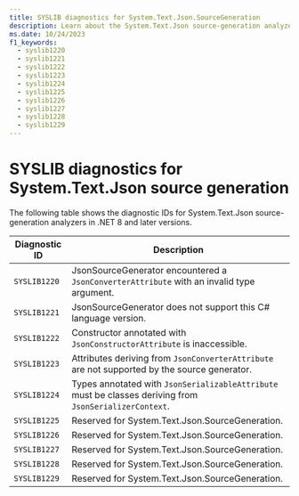 ```yaml
---
title: SYSLIB diagnostics for System.Text.Json.SourceGeneration
description: Learn about the System.Text.Json source-generation analyzers that generate compile-time suggestions SYSLIB1220 through SYSLIB1229.
ms.date: 10/24/2023
f1_keywords:
  - syslib1220
  - syslib1221
  - syslib1222
  - syslib1223
  - syslib1224
  - syslib1225
  - syslib1226
  - syslib1227
  - syslib1228
  - syslib1229
---
```

# SYSLIB diagnostics for System.Text.Json source generation

The following table shows the diagnostic IDs for System.Text.Json source-generation analyzers in .NET 8 and later versions.

| Diagnostic ID | Description |
| - | - |
|  `SYSLIB1220` | JsonSourceGenerator encountered a `JsonConverterAttribute` with an invalid type argument. |
|  `SYSLIB1221` | JsonSourceGenerator does not support this C# language version. |
|  `SYSLIB1222` | Constructor annotated with `JsonConstructorAttribute` is inaccessible. |
|  `SYSLIB1223` | Attributes deriving from `JsonConverterAttribute` are not supported by the source generator. |
|  `SYSLIB1224` | Types annotated with `JsonSerializableAttribute` must be classes deriving from `JsonSerializerContext`. |
|  `SYSLIB1225` | Reserved for System.Text.Json.SourceGeneration. |
|  `SYSLIB1226` | Reserved for System.Text.Json.SourceGeneration. |
|  `SYSLIB1227` | Reserved for System.Text.Json.SourceGeneration. |
|  `SYSLIB1228` | Reserved for System.Text.Json.SourceGeneration. |
|  `SYSLIB1229` | Reserved for System.Text.Json.SourceGeneration. |
